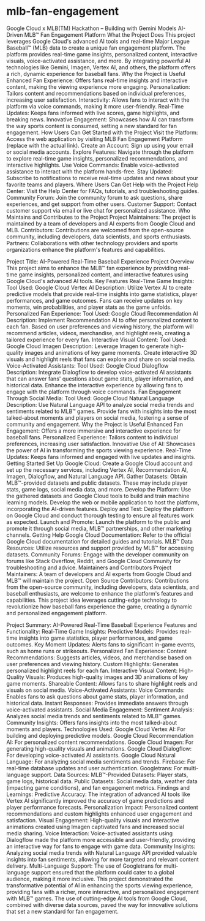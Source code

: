 # mlb-fan-engagement
Google Cloud x MLB(TM) Hackathon – Building with Gemini Models
AI-Driven MLB™ Fan Engagement Platform
What the Project Does
This project leverages Google Cloud's advanced AI tools and real-time Major League Baseball™ (MLB) data to create a unique fan engagement platform. The platform provides real-time game insights, personalized content, interactive visuals, voice-activated assistance, and more. By integrating powerful AI technologies like Gemini, Imagen, Vertex AI, and others, the platform offers a rich, dynamic experience for baseball fans.
Why the Project is Useful
Enhanced Fan Experience: Offers fans real-time insights and interactive content, making the viewing experience more engaging.
Personalization: Tailors content and recommendations based on individual preferences, increasing user satisfaction.
Interactivity: Allows fans to interact with the platform via voice commands, making it more user-friendly.
Real-Time Updates: Keeps fans informed with live scores, game highlights, and breaking news.
Innovative Engagement: Showcases how AI can transform the way sports content is consumed, setting a new standard for fan engagement.
How Users Can Get Started with the Project
Visit the Platform: Access the web application by visiting MLB Fan Engagement Platform (replace with the actual link).
Create an Account: Sign up using your email or social media accounts.
Explore Features: Navigate through the platform to explore real-time game insights, personalized recommendations, and interactive highlights.
Use Voice Commands: Enable voice-activated assistance to interact with the platform hands-free.
Stay Updated: Subscribe to notifications to receive real-time updates and news about your favorite teams and players.
Where Users Can Get Help with the Project
Help Center: Visit the Help Center for FAQs, tutorials, and troubleshooting guides.
Community Forum: Join the community forum to ask questions, share experiences, and get support from other users.
Customer Support: Contact customer support via email or live chat for personalized assistance.
Who Maintains and Contributes to the Project
Project Maintainers: The project is maintained by a team of developers and AI experts from Google Cloud and MLB.
Contributors: Contributions are welcomed from the open-source community, including developers, data scientists, and sports enthusiasts.
Partners: Collaborations with other technology providers and sports organizations enhance the platform's features and capabilities.

Project Title: AI-Powered Real-Time Baseball Experience
Project Overview
This project aims to enhance the MLB™ fan experience by providing real-time game insights, personalized content, and interactive features using Google Cloud's advanced AI tools.
Key Features
Real-Time Game Insights:
Tool Used: Google Cloud Vertex AI
Description: Utilize Vertex AI to create predictive models that provide real-time insights into game statistics, player performances, and game outcomes. Fans can receive updates on key moments, win probabilities, and player stats as the game unfolds.
Personalized Fan Experience:
Tool Used: Google Cloud Recommendation AI
Description: Implement Recommendation AI to offer personalized content to each fan. Based on user preferences and viewing history, the platform will recommend articles, videos, merchandise, and highlight reels, creating a tailored experience for every fan.
Interactive Visual Content:
Tool Used: Google Cloud Imagen
Description: Leverage Imagen to generate high-quality images and animations of key game moments. Create interactive 3D visuals and highlight reels that fans can explore and share on social media.
Voice-Activated Assistants:
Tool Used: Google Cloud Dialogflow
Description: Integrate Dialogflow to develop voice-activated AI assistants that can answer fans' questions about game stats, player information, and historical data. Enhance the interactive experience by allowing fans to engage with the platform through voice commands.
Fan Engagement Through Social Media:
Tool Used: Google Cloud Natural Language
Description: Use Natural Language API to analyze social media trends and sentiments related to MLB™ games. Provide fans with insights into the most talked-about moments and players on social media, fostering a sense of community and engagement.
Why the Project is Useful
Enhanced Fan Engagement: Offers a more immersive and interactive experience for baseball fans.
Personalized Experience: Tailors content to individual preferences, increasing user satisfaction.
Innovative Use of AI: Showcases the power of AI in transforming the sports viewing experience.
Real-Time Updates: Keeps fans informed and engaged with live updates and insights.
Getting Started
Set Up Google Cloud:
Create a Google Cloud account and set up the necessary services, including Vertex AI, Recommendation AI, Imagen, Dialogflow, and Natural Language API.
Gather Datasets:
Obtain MLB™-provided datasets and public datasets. These may include player stats, game logs, social media data, and more.
Develop the Platform:
Use the gathered datasets and Google Cloud tools to build and train machine learning models.
Develop the web or mobile application to host the platform, incorporating the AI-driven features.
Deploy and Test:
Deploy the platform on Google Cloud and conduct thorough testing to ensure all features work as expected.
Launch and Promote:
Launch the platform to the public and promote it through social media, MLB™ partnerships, and other marketing channels.
Getting Help
Google Cloud Documentation: Refer to the official Google Cloud documentation for detailed guides and tutorials.
MLB™ Data Resources: Utilize resources and support provided by MLB™ for accessing datasets.
Community Forums: Engage with the developer community on forums like Stack Overflow, Reddit, and Google Cloud Community for troubleshooting and advice.
Maintainers and Contributors
Project Maintainers: A team of developers and AI experts from Google Cloud and MLB™ will maintain the project.
Open Source Contributors: Contributions from the open-source community, including developers, data scientists, and baseball enthusiasts, are welcome to enhance the platform's features and capabilities.
This project idea leverages cutting-edge technology to revolutionize how baseball fans experience the game, creating a dynamic and personalized engagement platform.

Project Summary: AI-Powered Real-Time Baseball Experience
Features and Functionality:
Real-Time Game Insights:
Predictive Models: Provides real-time insights into game statistics, player performances, and game outcomes.
Key Moment Updates: Alerts fans to significant in-game events, such as home runs or strikeouts.
Personalized Fan Experience:
Content Recommendations: Suggests articles, videos, and merchandise based on user preferences and viewing history.
Custom Highlights: Generates personalized highlight reels for each fan.
Interactive Visual Content:
High-Quality Visuals: Produces high-quality images and 3D animations of key game moments.
Shareable Content: Allows fans to share highlight reels and visuals on social media.
Voice-Activated Assistants:
Voice Commands: Enables fans to ask questions about game stats, player information, and historical data.
Instant Responses: Provides immediate answers through voice-activated assistants.
Social Media Engagement:
Sentiment Analysis: Analyzes social media trends and sentiments related to MLB™ games.
Community Insights: Offers fans insights into the most talked-about moments and players.
Technologies Used:
Google Cloud Vertex AI: For building and deploying predictive models.
Google Cloud Recommendation AI: For personalized content recommendations.
Google Cloud Imagen: For generating high-quality visuals and animations.
Google Cloud Dialogflow: For developing voice-activated AI assistants.
Google Cloud Natural Language: For analyzing social media sentiments and trends.
Firebase: For real-time database updates and user authentication.
Googletrans: For multi-language support.
Data Sources:
MLB™-Provided Datasets: Player stats, game logs, historical data.
Public Datasets: Social media data, weather data (impacting game conditions), and fan engagement metrics.
Findings and Learnings:
Predictive Accuracy: The integration of advanced AI tools like Vertex AI significantly improved the accuracy of game predictions and player performance forecasts.
Personalization Impact: Personalized content recommendations and custom highlights enhanced user engagement and satisfaction.
Visual Engagement: High-quality visuals and interactive animations created using Imagen captivated fans and increased social media sharing.
Voice Interaction: Voice-activated assistants using Dialogflow made the platform more accessible and user-friendly, providing an interactive way for fans to engage with game data.
Community Insights: Analyzing social media trends with Natural Language API provided valuable insights into fan sentiments, allowing for more targeted and relevant content delivery.
Multi-Language Support: The use of Googletrans for multi-language support ensured that the platform could cater to a global audience, making it more inclusive.
This project demonstrated the transformative potential of AI in enhancing the sports viewing experience, providing fans with a richer, more interactive, and personalized engagement with MLB™ games. The use of cutting-edge AI tools from Google Cloud, combined with diverse data sources, paved the way for innovative solutions that set a new standard for fan engagement.

